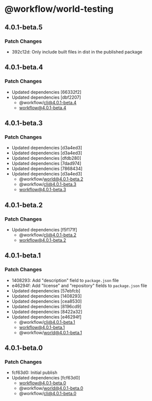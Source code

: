 # @workflow/world-testing

## 4.0.1-beta.5

### Patch Changes

- 392c12d: Only include built files in dist in the published package

## 4.0.1-beta.4

### Patch Changes

- Updated dependencies [66332f2]
- Updated dependencies [dbf2207]
  - @workflow/cli@4.0.1-beta.4
  - workflow@4.0.1-beta.4

## 4.0.1-beta.3

### Patch Changes

- Updated dependencies [d3a4ed3]
- Updated dependencies [d3a4ed3]
- Updated dependencies [dfdb280]
- Updated dependencies [7dad974]
- Updated dependencies [7868434]
- Updated dependencies [d3a4ed3]
  - @workflow/world@4.0.1-beta.2
  - @workflow/cli@4.0.1-beta.3
  - workflow@4.0.1-beta.3

## 4.0.1-beta.2

### Patch Changes

- Updated dependencies [f5f171f]
  - @workflow/cli@4.0.1-beta.2
  - workflow@4.0.1-beta.2

## 4.0.1-beta.1

### Patch Changes

- 1408293: Add "description" field to `package.json` file
- e46294f: Add "license" and "repository" fields to `package.json` file
- Updated dependencies [57ebfcb]
- Updated dependencies [1408293]
- Updated dependencies [cea8530]
- Updated dependencies [8196cd9]
- Updated dependencies [8422a32]
- Updated dependencies [e46294f]
  - @workflow/cli@4.0.1-beta.1
  - workflow@4.0.1-beta.1
  - @workflow/world@4.0.1-beta.1

## 4.0.1-beta.0

### Patch Changes

- fcf63d0: Initial publish
- Updated dependencies [fcf63d0]
  - workflow@4.0.1-beta.0
  - @workflow/world@4.0.1-beta.0
  - @workflow/cli@4.0.1-beta.0
